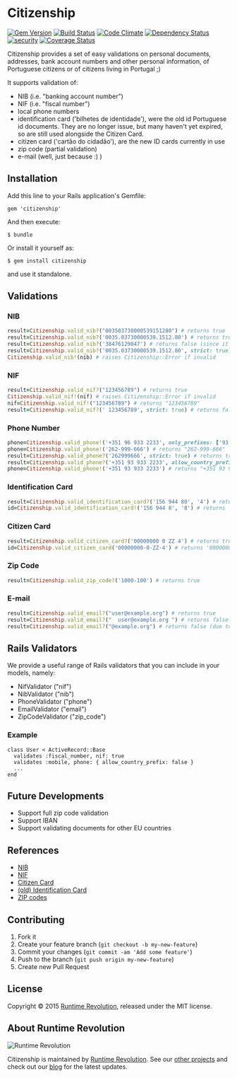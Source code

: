 # Citizenship

[![Gem Version](https://badge.fury.io/rb/citizenship.svg)](http://badge.fury.io/rb/citizenship)
[![Build Status](https://travis-ci.org/runtimerevolution/citizenship.svg?branch=master)](https://travis-ci.org/runtimerevolution/citizenship)
[![Code Climate](https://codeclimate.com/github/runtimerevolution/citizenship/badges/gpa.svg)](https://codeclimate.com/github/runtimerevolution/citizenship)
[![Dependency Status](https://gemnasium.com/runtimerevolution/citizenship.svg)](https://gemnasium.com/runtimerevolution/citizenship)
[![security](https://hakiri.io/github/runtimerevolution/citizenship/master.svg)](https://hakiri.io/github/runtimerevolution/citizenship/master)
[![Coverage Status](https://coveralls.io/repos/runtimerevolution/citizenship/badge.svg)](https://coveralls.io/r/runtimerevolution/citizenship)

Citizenship provides a set of easy validations on personal documents, addresses, bank account numbers and other personal information, of Portuguese citizens or of citizens living in Portugal ;)

It supports validation of:

- NIB (i.e. "banking account number")
- NIF (i.e. "fiscal number")
- local phone numbers
- identification card ('bilhetes de identidade'), were the old id Portuguese id documents. They are no longer issue, but many haven't yet expired, so are still used alongside the Citizen Card.
- citizen card ('cartão do cidadão'), are the new ID cards currently in use
- zip code (partial validation)
- e-mail (well, just because :) )


## Installation

Add this line to your Rails application's Gemfile:

    gem 'citizenship'

And then execute:

    $ bundle

Or install it yourself as:

    $ gem install citizenship

and use it standalone.

## Validations

### NIB

```ruby 
result=Citizenship.valid_nib?("003503730000539151280") # returns true
result=Citizenship.valid_nib?('0035.03730000539.1512.80') # returns true
result=Citizenship.valid_nib?('38476129847') # returns false (since it fails proper size and CRC)
result=Citizenship.valid_nib?('0035.03730000539.1512.80', strict: true) # returns false
Citizenship.valid_nib!(nib) # raises Citizenship::Error if invalid
```

### NIF

```ruby 
result=Citizenship.valid_nif?("123456789") # returns true
Citizenship.valid_nif!(nif) # raises Citizenship::Error if invalid
nif=Citizenship.valid_nif!("123456789") # returns "123456789"
result=Citizenship.valid_nif?(' 123456789', strict: true) # returns false (strict validation disallows whitespaces and others)
```

### Phone Number

```ruby 
phone=Citizenship.valid_phone!('+351 96 933 2233', only_prefixes: ['93', '96']) # returns "+351 96 933 2233"
phone=Citizenship.valid_phone!('262-999-666') # returns "262-999-666"
result=Citizenship.valid_phone?('262999666', strict: true) # returns true
result=Citizenship.valid_phone?('+351 93 933 2233', allow_country_prefix: false) # returns false (since country prefix was used)
phone=Citizenship.valid_phone!('+351 93 933 2233') # returns "+351 93 933 2233"
```

### Identification Card

```ruby 
result=Citizenship.valid_identification_card?('156 944 80', '4') # returns true
id=Citizenship.valid_identification_card!('156 944 8', '8') # returns '156 944 8'
```

### Citizen Card

```ruby 
result=Citizenship.valid_citizen_card?('00000000 0 ZZ 4') # returns true
id=Citizenship.valid_citizen_card('00000000-0-ZZ-4') # returns '00000000-0-ZZ-4'
```

### Zip Code

```ruby 
result=Citizenship.valid_zip_code?('1000-100') # returns true
```

### E-mail

```ruby 
result=Citizenship.valid_email?("user@example.org") # returns true
result=Citizenship.valid_email?("  user@example.org ") # returns false (due to whitespaces)
result=Citizenship.valid_email?("@example.org") # returns false (due to missing user)
```

## Rails Validators

We provide a useful range of Rails validators that you can include in your models, namely:

* NifValidator ("nif")
* NibValidator ("nib")
* PhoneValidator ("phone")
* EmailValidator ("email")
* ZipCodeValidator ("zip_code")

### Example


    class User < ActiveRecord::Base
      validates :fiscal_number, nif: true
      validates :mobile, phone: { allow_country_prefix: false }
      ...
    end
 

## Future Developments

* Support full zip code validation
* Support IBAN
* Support validating documents for other EU countries

## References

* [NIB](http://pt.wikipedia.org/wiki/N%C3%BAmero_de_Identifica%C3%A7%C3%A3o_Banc%C3%A1ria)
* [NIF](http://pt.wikipedia.org/wiki/N%C3%BAmero_de_identifica%C3%A7%C3%A3o_fiscal)
* [Citizen Card](http://www.cartaodecidadao.pt/images/stories/Algoritmo_Num_Documento_CC.pdf)
* [(old) Identification Card](http://geramat.blogs.sapo.pt/13528.html)
* [ZIP codes](http://pt.wikipedia.org/wiki/N%C3%BAmero_de_Identifica%C3%A7%C3%A3o_Banc%C3%A1ria)



## Contributing

1. Fork it
2. Create your feature branch (`git checkout -b my-new-feature`)
3. Commit your changes (`git commit -am 'Add some feature'`)
4. Push to the branch (`git push origin my-new-feature`)
5. Create new Pull Request

## License
Copyright © 2015 [Runtime Revolution](http://www.runtime-revolution.com), released under the MIT license.

## About Runtime Revolution

![Runtime Revolution](http://webpublishing.s3.amazonaws.com/runtime_small_logo.png)

Citizenship is maintained by [Runtime Revolution](http://www.runtime-revolution.com).
See our [other projects](https://github.com/runtimerevolution/) and check out our [blog](http://www.runtime-revolution.com/runtime/blog) for the latest updates.
